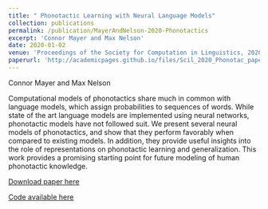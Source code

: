```yaml
---
title: " Phonotactic Learning with Neural Language Models"
collection: publications
permalink: /publication/MayerAndNelson-2020-Phonotactics
excerpt: 'Connor Mayer and Max Nelson'
date: 2020-01-02
venue: 'Proceedings of the Society for Computation in Linguistics, 2020'
paperurl: 'http://academicpages.github.io/files/Scil_2020_Phonotac_paper.pdf'
---
```

Connor Mayer and Max Nelson   

Computational models of phonotactics share much in common with language models, which assign probabilities to sequences of words. While state of the art language models are implemented using neural networks, phonotactic models have not followed suit. We present several neural models of phonotactics, and show that they perform favorably when compared to existing models. In addition, they provide useful insights into the role of representations on phonotactic learning and generalization. This work provides a promising starting point for future modeling of human phonotactic knowledge.

[Download paper here](http://academicpages.github.io/files/Scil_2020_Phonotac_paper.pdf)

[Code available here](https://github.com/MaxAndrewNelson/Phonotactic_LM)